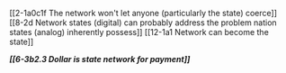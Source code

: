 [[2-1a0c1f The network won't let anyone (particularly the state) coerce]]
[[8-2d Network states (digital) can probably address the problem nation states (analog) inherently possess]]
[[12-1a1 Network can become the state]]

***[[6-3b2.3 Dollar is state network for payment]]***